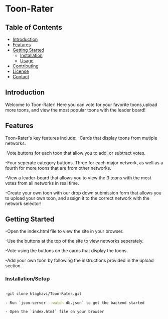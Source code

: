 # Toon-Rater


## Table of Contents

- [Introduction](#introduction)
- [Features](#features)
- [Getting Started](#getting-started)
  - [Installation](#installation)
  - [Usage](#usage)
- [Contributing](#contributing)
- [License](#license)
- [Contact](#contact)

## Introduction

Welcome to Toon-Rater! Here you can vote for your favorite toons,upload more toons, and view the most popular toons with the leader board!

## Features

Toon-Rater's key features include: 
-Cards that display toons from mutiple networks.

-Vote buttons for each toon that allow you to add, or subtract votes.

-Four seperate category buttons. Three for each major network, as well as a fourth for more toons that are from other networks.

-View a leader-board that allows you to view the 3 toons with the most votes from all networks in real time.

-Create your own toon with our drop down submission form that allows you to upload your own toon, and assign it to the correct network with the network selector!



## Getting Started

-Open the index.html file to view the site in your browser.

-Use the buttons at the top of the site to view networks seperately.

-Vote using the buttons on the cards that display the toons.

-Add your own toon by following the instructions provided in the upload section.

### Installation/Setup
```bash

-git clone ktaghavi/Toon-Rater.git

- Run `json-server --watch db.json` to get the backend started

- Open the `index.html` file on your browser

